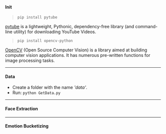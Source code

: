 #### Init
> `pip install pytube`

[pytube](https://python-pytube.readthedocs.io/en/latest/) is a lightweight, Pythonic, dependency-free library (and command-line utility) for downloading YouTube Videos.

> `pip install opencv-python`

[OpenCV](https://opencv.org/) (Open Source Computer Vision) is a library aimed at building computer vision applications. It has numerous pre-written functions for image processing tasks.

***


#### Data

- Create a folder with the name _'data'_. 
- Run: `python GetData.py`

***

#### Face Extraction

***

#### Emotion Bucketizing
